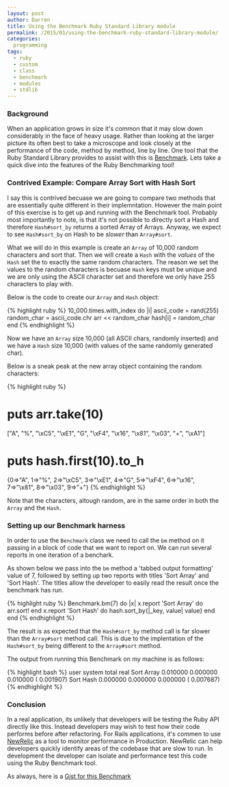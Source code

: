 ```yaml
---
layout: post
author: Darren
title: Using the Benchmark Ruby Standard Library module
permalink: /2015/01/using-the-benchmark-ruby-standard-library-module/
categories:
  programming
tags:
  - ruby
  - custom
  - class
  - benchmark
  - modules
  - stdlib
---
```


### Background

When an application grows in size it's common that it may slow down considerably in the face of heavy usage. Rather than looking at the larger picture its often best to take a microscope and look closely at the performance of the code, method by method, line by line. One tool that the Ruby Standard Library provides to assist with this is [Benchmark](http://ruby-doc.org/stdlib-2.0/libdoc/benchmark/rdoc/Benchmark.html). Lets take a quick dive into the features of the Ruby Benchmarking tool!

### Contrived Example: Compare Array Sort with Hash Sort

I say this is contrived becuase we are going to compare two methods that are essentially quite different in their implemntation. However the main point of this exercise is to get up and running with the Benchmark tool. Probably most importantly to note, is that it's not possible to directly sort a Hash and therefore `Hash#sort_by` returns a sorted Array of Arrays. Anyway, we expect to see `Hash#sort_by` on Hash to be _slower_ than `Array#sort`.

What we will do in this example is create an `Array` of 10,000 random characters and sort that. Then we will create a `Hash` with the _values_ of the `Hash` set the to exactly the same random characters. The reason we set the values to the random characters is becuase `Hash` keys must be unique and we are only using the ASCII character set and therefore we only have 255 characters to play with.

Below is the code to create our `Array` and `Hash` object:

{% highlight ruby %}
10_000.times.with_index do |i|
  ascii_code = rand(255)
  random_char = ascii_code.chr
  arr << random_char
  hash[i] = random_char
end
{% endhighlight %}

Now we have an `Array` size 10,000 (all ASCII chars, randomly inserted) and we have a `Hash` size 10,000 (with values of the same randomly generated char).

Below is a sneak peak at the new array object containing the random characters:

{% highlight ruby %}
# puts arr.take(10)
["A", "%", "\xC5", "\xE1", "G", "\xF4", "\x16", "\x81", "\x03", "+", "\xA1"]

# puts hash.first(10).to_h
{0=>"A", 1=>"%", 2=>"\xC5", 3=>"\xE1", 4=>"G", 5=>"\xF4", 6=>"\x16", 7=>"\x81", 8=>"\x03", 9=>"+"}
{% endhighlight %}

Note that the characters, altough random, are in the same order in both the `Array` and the `Hash`.

### Setting up our Benchmark harness

In order to use the `Benchmark` class we need to call the `bm` method on it passing in a block of code that we want to report on. We can run several reports in one iteration of a benchark.

As shown below we pass into the `bm` method a 'tabbed output formatting' value of 7, followed by setting up two reports with titles 'Sort Array' and 'Sort Hash'. The titles allow the developer to easily read the result once the benchmark has run.

{% highlight ruby %}
Benchmark.bm(7) do |x|
  x.report 'Sort Array' do
    arr.sort!
  end
  x.report 'Sort Hash' do
    hash.sort_by{|_key, value| value}
  end
end
{% endhighlight %}

The result is as expected that the `Hash#sort_by` method call is far slower than the `Array#sort` method call. This is due to the implentation of the `Hash#sort_by` being different to the `Array#sort` method.

The output from running this Benchmark on my machine is as follows:

{% highlight bash %}
                 user     system      total        real
Sort Array   0.010000   0.000000   0.010000 (  0.001907)
Sort Hash    0.000000   0.000000   0.000000 (  0.007687)
{% endhighlight %}

### Conclusion

In a real application, its unlikely that developers will be testing the Ruby API directly like this. Instead developers may wish to test how their code performs before after refactoring. For Rails applications, it's commen to use [NewRelic](http://newrelic.com/) as a tool to monitor performance in Production. NewRelic can help developers quickly identify areas of the codebase that are slow to run. In development the developer can isolate and performance test this code using the Ruby Benchmark tool.

As always, here is a [Gist for this Benchmark](https://gist.github.com/jensendarren/bc605c714f71f549180a)

&nbsp;
